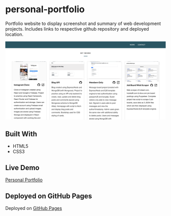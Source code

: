 # personal-portfolio

Portfolio website to display screenshot and summary of web development projects. Includes links to respective github repository and deployed location.

![Alt text](https://github.com/Taaaaab/personal-portfolio/blob/main/photos/portfolio-screenshot.png?raw=true "Portfolio screenshot")

## Built With

- HTML5
- CSS3

## Live Demo

[Personal Portfolio](https://taaaaab.github.io/personal-portfolio/)

## Deployed on GitHub Pages

Deployed on [GitHub Pages](https://pages.github.com/)
